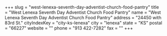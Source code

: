 +++
slug = "west-lenexa-seventh-day-adventist-church-food-pantry"
title = "West Lenexa Seventh Day Adventist Church Food Pantry"
name = "West Lenexa Seventh Day Adventist Church Food Pantry"
address = "24450 with 83rd St."
cityIndexKey = "city-ks-lenexa"
city = "lenexa"
state = "KS"
postal = "66227"
website = ""
phone = "913 422-7282"
fax = ""
+++
